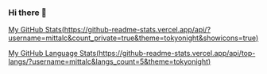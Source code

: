 ### Hi there 👋

<!--
**mittalc/mittalc** is a ✨ _special_ ✨ repository because its `README.md` (this file) appears on your GitHub profile.

Here are some ideas to get you started:

- 🔭 I’m currently working on ...
- 🌱 I’m currently learning ...
- 👯 I’m looking to collaborate on ...
- 🤔 I’m looking for help with ...
- 💬 Ask me about ...
- 📫 How to reach me: ...
- 😄 Pronouns: ...
- ⚡ Fun fact: ...
-->
[My GitHub Stats(https://github-readme-stats.vercel.app/api/?username=mittalc&count_private=true&theme=tokyonight&showicons=true)]()

[My GitHub Language Stats(https://github-readme-stats.vercel.app/api/top-langs/?username=mittalc&langs_count=5&theme=tokyonight)]()




